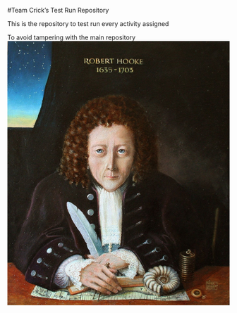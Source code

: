 #Team Crick’s Test Run Repository

This is the repository to test run every activity assigned 


To avoid tampering with the main repository
![alt text](images/Painting%20of%20Robert%20Hooke%20as%20described%20by%20his%20friends.jpg)
